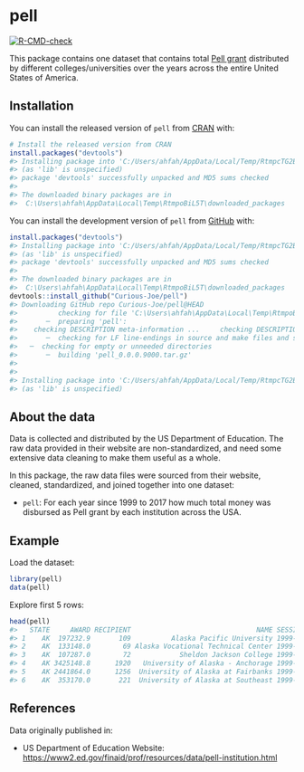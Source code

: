
<!-- README.md is generated from README.Rmd. Please edit that file -->

# pell

<!-- badges: start -->

[![R-CMD-check](https://github.com/Curious-Joe/pell/actions/workflows/R-CMD-check.yaml/badge.svg)](https://github.com/Curious-Joe/pell/actions/workflows/R-CMD-check.yaml)
<!-- badges: end -->

This package contains one dataset that contains total [Pell
grant](https://www2.ed.gov/programs/fpg/index.html) distributed by
different colleges/universities over the years across the entire United
States of America.

## Installation

You can install the released version of `pell` from
[CRAN](https://cran.r-project.org/) with:

``` r
# Install the released version from CRAN
install.packages("devtools")
#> Installing package into 'C:/Users/ahfah/AppData/Local/Temp/RtmpcTG2Be/temp_libpath34a87fce860'
#> (as 'lib' is unspecified)
#> package 'devtools' successfully unpacked and MD5 sums checked
#> 
#> The downloaded binary packages are in
#>  C:\Users\ahfah\AppData\Local\Temp\RtmpoBiL5T\downloaded_packages
```

You can install the development version of `pell` from
[GitHub](https://github.com/) with:

``` r
install.packages("devtools")
#> Installing package into 'C:/Users/ahfah/AppData/Local/Temp/RtmpcTG2Be/temp_libpath34a87fce860'
#> (as 'lib' is unspecified)
#> package 'devtools' successfully unpacked and MD5 sums checked
#> 
#> The downloaded binary packages are in
#>  C:\Users\ahfah\AppData\Local\Temp\RtmpoBiL5T\downloaded_packages
devtools::install_github("Curious-Joe/pell")
#> Downloading GitHub repo Curious-Joe/pell@HEAD
#>          checking for file 'C:\Users\ahfah\AppData\Local\Temp\RtmpoBiL5T\remotes34406e684a06\Curious-Joe-pell-5c12511/DESCRIPTION' ...  ✔  checking for file 'C:\Users\ahfah\AppData\Local\Temp\RtmpoBiL5T\remotes34406e684a06\Curious-Joe-pell-5c12511/DESCRIPTION'
#>       ─  preparing 'pell':
#>    checking DESCRIPTION meta-information ...     checking DESCRIPTION meta-information ...   ✔  checking DESCRIPTION meta-information
#>       ─  checking for LF line-endings in source and make files and shell scripts
#>   ─  checking for empty or unneeded directories
#>       ─  building 'pell_0.0.0.9000.tar.gz'
#>      
#> 
#> Installing package into 'C:/Users/ahfah/AppData/Local/Temp/RtmpcTG2Be/temp_libpath34a87fce860'
#> (as 'lib' is unspecified)
```

## About the data

Data is collected and distributed by the US Department of Education. The
raw data provided in their website are non-standardized, and need some
extensive data cleaning to make them useful as a whole.

In this package, the raw data files were sourced from their website,
cleaned, standardized, and joined together into one dataset:

-   `pell`: For each year since 1999 to 2017 how much total money was
    disbursed as Pell grant by each institution across the USA.

## Example

Load the dataset:

``` r
library(pell)
data(pell)
```

Explore first 5 rows:

``` r
head(pell)
#>   STATE     AWARD RECIPIENT                               NAME SESSION YEAR
#> 1    AK  197232.9       109          Alaska Pacific University 1999-00 1999
#> 2    AK  133148.0        69 Alaska Vocational Technical Center 1999-00 1999
#> 3    AK  107287.0        72            Sheldon Jackson College 1999-00 1999
#> 4    AK 3425148.8      1920   University of Alaska - Anchorage 1999-00 1999
#> 5    AK 2441864.0      1256  University of Alaska at Fairbanks 1999-00 1999
#> 6    AK  353170.0       221  University of Alaska at Southeast 1999-00 1999
```

## References

Data originally published in:

-   US Department of Education Website:
    <https://www2.ed.gov/finaid/prof/resources/data/pell-institution.html>
